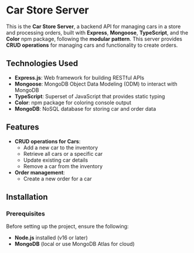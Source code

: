 # Car Store Server

This is the **Car Store Server**, a backend API for managing cars in a store and processing orders, built with **Express**, **Mongoose**, **TypeScript**, and the **Color** npm package, following the **modular pattern**. This server provides **CRUD operations** for managing cars and functionality to create orders.

## Technologies Used

- **Express.js**: Web framework for building RESTful APIs
- **Mongoose**: MongoDB Object Data Modeling (ODM) to interact with MongoDB
- **TypeScript**: Superset of JavaScript that provides static typing
- **Color**: npm package for coloring console output
- **MongoDB**: NoSQL database for storing car and order data

## Features

- **CRUD operations for Cars**:
  - Add a new car to the inventory
  - Retrieve all cars or a specific car
  - Update existing car details
  - Remove a car from the inventory
- **Order management**:
  - Create a new order for a car

## Installation

### Prerequisites

Before setting up the project, ensure the following:

- **Node.js** installed (v16 or later)
- **MongoDB** (local or use MongoDB Atlas for cloud)
